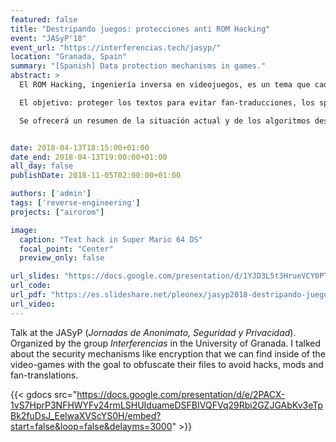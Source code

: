 ```yaml
---
featured: false
title: "Destripando juegos: protecciones anti ROM Hacking"
event: "JASyP'18"
event_url: "https://interferencias.tech/jasyp/"
location: "Granada, Spain"
summary: "[Spanish] Data protection mechanisms in games."
abstract: >
  El ROM Hacking, ingeniería inversa en videojuegos, es un tema que cada vez más estudios de videojuegos dedican recursos para evitar.

  El objetivo: proteger los textos para evitar fan-traducciones, los sprites para que sean reutilizados en otros juegos, los mapas para que se hagan mods o las comunicaciones inalámbricas para hacer trampas.

  Se ofrecerá un resumen de la situación actual y de los algoritmos descubiertos (así como del procedimiento) en algunos videojuegos conocidos.


date: 2018-04-13T18:15:00+01:00
date_end: 2018-04-13T19:00:00+01:00
all_day: false
publishDate: 2018-11-05T02:00:00+01:00

authors: ['admin']
tags: ['reverse-engineering']
projects: ["airorom"]

image:
  caption: "Text hack in Super Mario 64 DS"
  focal_point: "Center"
  preview_only: false

url_slides: "https://docs.google.com/presentation/d/1YJD3L5t3HrueVCY0PTO0wIsa62Khw0BdrDTinjoDiBU/edit?usp=sharing"
url_code:
url_pdf: "https://es.slideshare.net/pleonex/jasyp2018-destripando-juegos-protecciones-anti-rom-hacking"
url_video:
---
```


Talk at the JASyP (_Jornadas de Anonimato, Seguridad y Privacidad_). Organized
by the group _Interferencias_ in the University of Granada. I talked about
the security mechanisms like encryption that we can find inside of the
video-games with the goal to obfuscate their files to avoid hacks, mods and
fan-translations.

{{< gdocs src="https://docs.google.com/presentation/d/e/2PACX-1vS7HprP3NFHWYFv24rmLSHUIduameDSFBIVQFVq29Rbi2GZJGAbKv3eTpBk2fuDsJ_EelwaXVScYS0H/embed?start=false&loop=false&delayms=3000" >}}
